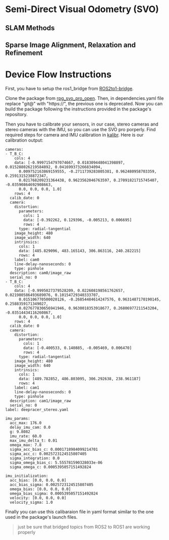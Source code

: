 # Semi-Direct Visual Odometry (SVO)

## SLAM Methods

## Sparse Image Alignment, Relaxation and Refinement


# Device Flow Instructions

First, you have to setup the ros1_bridge from [ROS2to1-bridge](https://github.com/redHaunter/ROS2to1-bridge/tree/main).

Clone the package from [rpg_svo_pro_open](https://github.com/uzh-rpg/rpg_svo_pro_open). Then, in dependencies.yaml file replace "git@" with "https://", the previous one is deprecated. Now you can build the package following the instructions provided in the package's repository.

Then you have to calibrate your sensors, in our case, stereo cameras and stereo cameras with the IMU, so you can use the SVO pro porperly. Find required steps for camera and IMU calibration in [kalibr](https://github.com/ethz-asl/kalibr). Here is our calibration output:

```
cameras:
- T_B_C:
    cols: 4
    data: [-0.9997154797074667, 0.018309448041398897, 0.015288026219584892, 0.041699373266834094,
      0.009752163869159555, -0.2711739283805381, 0.962480958703359, 0.2591315238872347,
      0.021768209231364438, 0.9623562046763597, 0.27091821715745407, -0.03590864692908663,
      0.0, 0.0, 0.0, 1.0]
    rows: 4
  calib_date: 0
  camera:
    distortion:
      parameters:
        cols: 1
        data: [-0.392262, 0.129396, -0.005213, 0.006695]
        rows: 4
      type: radial-tangential
    image_height: 480
    image_width: 640
    intrinsics:
      cols: 1
      data: [485.829096, 483.165143, 306.863116, 240.282215]
      rows: 4
    label: cam0
    line-delay-nanoseconds: 0
    type: pinhole
  description: cam0/image_raw
  serial_no: 0
- T_B_C:
    cols: 4
    data: [-0.9995027379528209, 0.022608198561762657, 0.021980586493689076, 0.10154729340333707,
      0.015106770500020126, -0.26854484614247576, 0.9631487170190145, 0.2588359171349027,
      0.027677830656941946, 0.9630018353918677, 0.26806977211543204, -0.03514434116260867,
      0.0, 0.0, 0.0, 1.0]
    rows: 4
  calib_date: 0
  camera:
    distortion:
      parameters:
        cols: 1
        data: [-0.400533, 0.140885, -0.005469, 0.006470]
        rows: 4
      type: radial-tangential
    image_height: 480
    image_width: 640
    intrinsics:
      cols: 1
      data: [489.782852, 486.803095, 306.292638, 238.961187]
      rows: 4
    label: cam1
    line-delay-nanoseconds: 0
    type: pinhole
  description: cam1/image_raw
  serial_no: 0
label: deepracer_stereo.yaml

imu_params:
  acc_max: 176.0
  delay_imu_cam: 0.0
  g: 9.8082
  imu_rate: 60.0
  max_imu_delta_t: 0.01
  omega_max: 7.8
  sigma_acc_bias_c: 0.0001718984099214701
  sigma_acc_c: 0.0025723124515807405
  sigma_integration: 0.0
  sigma_omega_bias_c: 5.555781590328033e-06
  sigma_omega_c: 0.0005395057151492824

imu_initialization:
  acc_bias: [0.0, 0.0, 0.0]
  acc_bias_sigma: 0.0025723124515807405
  omega_bias: [0.0, 0.0, 0.0]
  omega_bias_sigma: 0.0005395057151492824
  velocity: [0.0, 0.0, 0.0]
  velocity_sigma: 1.0
```


Finally you can use this calibaraion file in yaml format similar to the one used in the package's launch files.

> just be sure that bridged topics from ROS2 to ROS1 are working properly